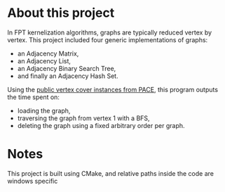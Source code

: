 # About this project
In FPT kernelization algorithms, graphs are typically reduced vertex by vertex. This project included four generic implementations of graphs:
* an Adjacency Matrix,
* an Adjacency List,
* an Adjacency Binary Search Tree,
* and finally an Adjacency Hash Set.

Using the [public vertex cover instances from PACE](https://pacechallenge.org/2019/vc/vc_exact/), this program outputs the time spent on:
* loading the graph,
* traversing the graph from vertex 1 with a BFS,
* deleting the graph using a fixed arbitrary order per graph.

# Notes
This project is built using CMake, and relative paths inside the code are windows specific